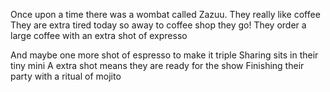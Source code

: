Once upon a time there was a wombat called Zazuu.
They really like coffee
They are extra tired today so away to coffee shop they go!
They order a large coffee with an extra shot of expresso


And maybe one more shot of espresso to make it triple
Sharing sits in their tiny mini
A extra shot means they are ready for the show
Finishing their party with a ritual of mojito